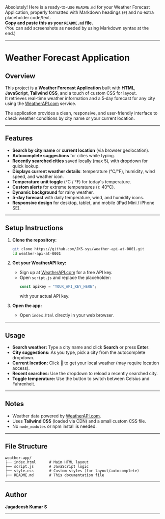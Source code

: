 Absolutely! Here is a ready-to-use `README.md` for your Weather Forecast Application, properly formatted with Markdown headings (`#`) and no extra placeholder code/text.  
**Copy and paste this as your `README.md` file.**  
(You can add screenshots as needed by using Markdown syntax at the end.)

---

# Weather Forecast Application

## Overview

This project is a **Weather Forecast Application** built with **HTML**, **JavaScript**, **Tailwind CSS**, and a touch of custom CSS for layout.  
It retrieves real-time weather information and a 5‑day forecast for any city using the [WeatherAPI.com](https://www.weatherapi.com/) service.

The application provides a clean, responsive, and user-friendly interface to check weather conditions by city name or your current location.

---

## Features

- **Search by city name** or **current location** (via browser geolocation).
- **Autocomplete suggestions** for cities while typing.
- **Recently searched cities** saved locally (max 5), with dropdown for quick lookup.
- **Displays current weather details**: temperature (°C/°F), humidity, wind speed, and weather icon.
- **Temperature unit toggle** (°C / °F) for today's temperature.
- **Custom alerts** for extreme temperatures (≥ 40°C).
- **Dynamic background** for rainy weather.
- **5-day forecast** with daily temperature, wind, and humidity icons.
- **Responsive design** for desktop, tablet, and mobile (iPad Mini / iPhone SE).

---

## Setup Instructions

1. **Clone the repository:**

   ```bash
   git clone https://github.com/JKS-sys/weather-api-at-0001.git
   cd weather-api-at-0001
   ```

2. **Get your WeatherAPI key:**

   - Sign up at [WeatherAPI.com](https://www.weatherapi.com/) for a free API key.
   - Open `script.js` and replace the placeholder:
     ```javascript
     const apiKey = "YOUR_API_KEY_HERE";
     ```
     with your actual API key.

3. **Open the app:**
   - Open `index.html` directly in your web browser.

---

## Usage

- **Search weather:** Type a city name and click **Search** or press **Enter**.
- **City suggestions:** As you type, pick a city from the autocomplete dropdown.
- **Current location:** Click 📍 to get your local weather (may require location access).
- **Recent searches:** Use the dropdown to reload a recently searched city.
- **Toggle temperature:** Use the button to switch between Celsius and Fahrenheit.

---

## Notes

- Weather data powered by [WeatherAPI.com](https://www.weatherapi.com/).
- Uses **Tailwind CSS** (loaded via CDN) and a small custom CSS file.
- No `node_modules` or npm install is needed.

---

## File Structure

```
weather-app/
├── index.html      # Main HTML layout
├── script.js       # JavaScript logic
├── style.css       # Custom styles (for layout/autocomplete)
├── README.md       # This documentation file
```

---

## Author

**Jagadeesh Kumar S**

---

<!--
## Screenshots

You can add screenshots here:

![Search Examplet](screenshots/forecast.png with your submission!**
